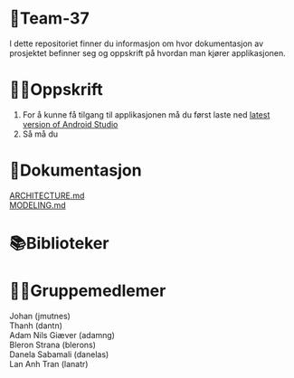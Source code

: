 # 🌟Team-37
I dette repositoriet finner du informasjon om hvor dokumentasjon av prosjektet befinner seg og oppskrift på hvordan man kjører applikasjonen. 

# 🧑‍🍳Oppskrift
1. For å kunne få tilgang til applikasjonen må du først laste ned [latest version of Android Studio](https://developer.android.com/studio)
2. Så må du 


# 📄Dokumentasjon 
[ARCHITECTURE.md](https://github.uio.no/IN2000-V24/team-37/blob/master/ARCHITECTURE.md) \
[MODELING.md](https://github.uio.no/IN2000-V24/team-37/blob/master/MODELING.md) 


# 📚Biblioteker 


# 🧑‍💻Gruppemedlemer 
Johan (jmutnes) \
Thanh (dantn) \
Adam Nils Giæver (adamng) \
Bleron Strana (blerons) \
Danela Sabamali (danelas) \
Lan Anh Tran (lanatr)

